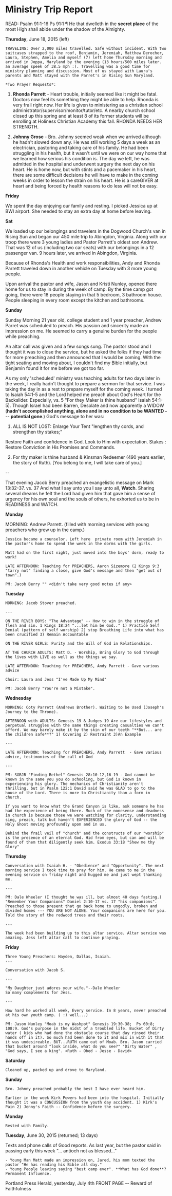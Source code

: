 # Ministry Trip Report

READ: Psalm 91:1-16 <given during meetings with the Blythes>
Ps 91:1 ¶ He that dwelleth in the **secret place** of the most High shall abide under the shadow of the Almighty. 

**Thursday**, June 18, 2015 (left)

	TRAVELING: Over 2,000 miles travelled. Safe without incident. With two suitcases strapped to the roof, Benjamin, Jeremiah, Matthew Derocher, Laura, Stephen, Amelia and myself (7) left home Thursday morning and arrived in Joppa, Maryland by the evening (13 hours/500 miles later. an average speek of 38.5 mph :). Travelling was a good time for ministry planning and discussion. Most of us stayed with Laura's parents and Matt stayed with the Parret's in Rising Sun Maryland.
 
	*Two Prayer Requests*:

1. **Rhonda Parrett** - Heart trouble, initially seemed like it might be fatal. Doctors now feel its something they might be able to help. Rhonda is very frail right now. Her life is given to ministering as a christian school administrator/supervisor/monitor/tutor/etc. A nearby church school closed up this spring and at least 8 of its former students will be enrolling at Holiness Christian Academy this fall. RHONDA NEEDS HER STRENGTH.

2. **Johnny Grose** - Bro. Johnny seemed weak when we arrived although he hadn't slowed down any. He was still working 5 days a week as an electrician, pastoring and taking care of his family. He had been struggling in his health, but it wasn't until we were on our way home that we learned how serious his condition is. The day we left, he was admitted in the hospital and underwent surgery the next day on his heart. He is home now, but with stints and a pacemaker in his heart, there are some difficult decisions he will have to make in the coming weeks in order to lesson the strain on his heart. He is a careGIVER at heart and being forced by health reasons to do less will not be easy.

**Friday**

We spent the day enjoying our family and resting. I picked Jessica up at BWI airport. She needed to stay an extra day at home before leaving.

**Sat** 

We loaded up our belongings and travelers in the Dogwood Church's van in Rising Sun and began our 450 mile trip to Abingdon, Virginia. Along with our troop there were 3 young ladies and Pastor Parrett's oldest son Andrew. That was 12 of us (including two car seats) with our belongings in a 12 passenger van. 9 hours later, we arrived in Abingdon, Virginia.

Because of Rhonda's Health and work responsibilities, Andy and Rhonda Parrett traveled down in another vehicle on Tuesday with 3 more young people.

Upon arrival the pastor and wife, Jason and Kristi Nunley, opened there home for us to stay in during the week of camp. By the time camp got going, there were 18 people staying in that 5 bedroom, 3 bathroom house. People sleeping in every room except the kitchen and bathrooms.

**Sunday**

Sunday Morning 21 year old, college student and 1 year preacher, Andrew Parret was scheduled to preach. His passion and sincerity made an impression on me. He seemed to carry a genuine burden for the people while preaching.

An altar call was given and a few songs sung. The pastor stood and I thought it was to close the service, but he asked the folks if they had time for more preaching and then announced that I would be coming. With the tight seating and moving about, I couldn't find my Bible initially, but Benjamin found it for me before we got too far.

As my only 'scheduled' ministry was teaching adults for two days later in the week, I really hadn't thought to prepare a sermon for that service. I was taking the day in as a rest to prepare myself for the coming week. I turned to Isaiah 54:1-5 and the Lord helped me preach about God's Heart for the Backslider. Especially, vs. 5 "For they Maker is thine husband" Isaiah 54:1-5). Though Israel had been Barren, Desolate and now apparently a WIDOW (**hadn't accomplished anything, alone and in no condition to be WANTED --- potential gone**.) God's message to her was: 

1) ALL IS NOT LOST: Enlarge Your Tent "lengthen thy cords, and strengthen thy stakes;" 

Restore Faith and confidence in God. Look to Him with expectation. Stakes : Restore Conviction in His Promises and Commands.

2) For thy maker is thine husband & Kinsman Redeemer (490 years earlier, the story of Ruth). [You belong to me, I will take care of you.]

--

That evening Jacob Berry preached an evangelistic message on Mark 13:32-37.
vs. 37 And what I say unto you I say unto all, **Watch**. Sharing several dreams he felt the Lord had given him that gave him a sense of urgency for his own soul and the souls of others, he exhorted us to be in READINESS and WATCH.

**Monday** 
	
MORNING: Andrew Parrett. (filled with morning services with young preachers who grew up in the camp.)

	Jessica became a counselor. Left here  private room with Jeremiah in the pastor's home to spend the week in the dorms with the girls.

	Matt had on the first night, just moved into the boys' dorm, ready to work!

	LATE AFTERNOON: Teaching for PREACHERS, Aaron Sizemore (2 Kings 9:3 "tarry not" finding a close, give God's message and then "get out of town".)

	PM: Jacob Berry "" <didn't take very good notes if any>

**Tuesday**
	
	MORNING: Jacob Stover preached. 

	---
	
	ON THE RIVER BOYS: "The Advantage" -- How to win in the struggle of flesh and sin. 1 Kings 18:24 "...let him be God.." 1) Practice Self Denial (pattern of self worship) 2) stop Breathing Life into what has been crucified 3) Remain Accountable

	ON THE RIVER GIRLS: Purity and the Will of God in Relationships.
	 
	AT THE CHURCH ADULTS: Matt D. - Worship, Bring Glory to God through the lives with LIVE as well as the things we say.	
	
	LATE AFTERNOON: Teaching for PREACHERS, Andy Parrett - Gave various advice
	
	Choir: Laura and Jess "I've Made Up My Mind"

	PM: Jacob Berry "You're not a Mistake".

**Wednesday**

	MORNING: Coty Parrett (Andrews Brother). Waiting to be Used (Joseph's Journey to the Throne).
	
	AFTERNOON with ADULTS: Genesis 19 & Judges 19 Are our lifestyles and perpetual struggles with the same things creating casualties we can't afford. We may barely make it by the skin of our teeth "**But... are the children safe**?" 1) Covering 2) Restraint 3)An Example

	---
	
	LATE AFTERNOON: Teaching for PREACHERS, Andy Parrett  - Gave various advice, testimonies of the call of God

	---

	PM: SGRJR "Finding Bethel" Genesis 28:10-12,16-19 - God cannot be known in the same you you do schooling, but God is known in experiencing his glory. The mechanics of Christianity aren't thrilling, but in Psalm 122:1 David said he was GLAD to go to the house of the Lord. There is more to Christianity than a form in church.

	If you want to know what the Grand Canyon is like, ask someone he has had the experience of being there. Much of the nonesense and deadness in church is because those we ware watching for clarity, understanding sing, preach, talk but haven't EXPERIENCED the glory of God -- the Holy Ghost moving profoundly upon and in us. 

	Behind the frail veil of "church" and the constructs of our "worship" is the presence of an eternal God. Hid from eyes, but can and will be found of them that diligently seek him. Exodus 33:18 "Shew me thy Glory"
	
**Thursday**
	
	Conversation with Isaiah H. - "Obedience" and "Opportunity". The next morning service I took time to pray for him. He came to me in the evening service on friday night and hugged me and just wept thanking me.

	---

	PM: Dale Wheeler (I thought he was ill, but almost 40 days fasting.) "Remember Your Companions" Daniel 2:10-17 vs. 17 "his companions". Preached to those present that go back home to ungodly, broken and divided homes --- YOU ARE NOT ALONE. Your companions are here for you. Told the story of the redwood trees and their roots.
	
	---

	The week had been building up to this altar service. Altar service was amazing. Jess left altar call to continue praying.
	
**Friday**
	
	Three Young Preachers: Hayden, Dallas, Isaiah.
	---
	
	Conversation with Jacob S.

	---
	
	"My Daughter just adores your wife."--Dale Wheeler
	So many complements for Jess.

	---
	
	How hard he worked all week, Every service. In 8 years, never preached at his own youth camp. ( :) well...)

	PM: Jason Nunley "Moab is my Washpot" Genesis 19:30-38;  Ps 60:8; 108:9. God's purpose in the midst of a troubled life. Bucket of Dirty water ( kids who had done the obstacle course that day rinsed their hands off in it). So much had been done to it and mix in with it that it was undesireable. BUT...RUTH came out of Moab. Bro. Jason carried that bucket around "look inside, what do you see?" "Dirty Water" , "God says, I see a king". <Ruth - Obed - Jesse - David> 

**Saturday**
	
	Cleaned up, packed up and drove to Maryland.

**Sunday**

	Bro. Johnny preached probably the best I have ever heard him. 

	Earlier in the week Kirk Powers had been into the hospital. Initially thought it was a CONCUSSION from the youth day accident. 1) Kirk's Pain 2) Jenny's Faith -- Confidence before the surgery.
	

**Monday**

	Rested with Family.

**Tuesday**, June 30, 2015 (returned; 13 days)

Texts and phone calls of Good reports. As last year, but the pastor said in passing early this week "... antioch not as blessed..."
	
	- Young Man Matt made an impression on, Jared, his mom texted the pastor "He has reading his Bible all day."
	- Young People leaving saying "best camp ever". **What has God done**? Permanent Influence.
	
Portland Press Herald, yesterday, July 4th FRONT PAGE -- Reward of Faithfulness